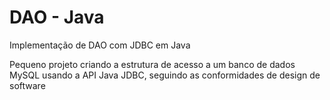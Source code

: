 # DAO - Java
Implementação de DAO com JDBC em Java

Pequeno projeto criando a estrutura de acesso a um banco de dados MySQL usando a API Java JDBC, seguindo as conformidades de design de software
